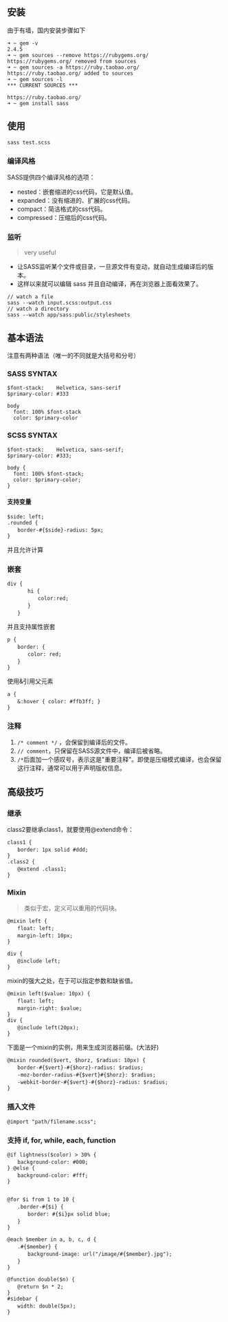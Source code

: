 ## 安装
由于有墙，国内安装步骤如下

```
➜ ~ gem -v
2.4.5
➜ ~ gem sources --remove https://rubygems.org/
https://rubygems.org/ removed from sources
➜ ~ gem sources -a https://ruby.taobao.org/
https://ruby.taobao.org/ added to sources
➜ ~ gem sources -l
*** CURRENT SOURCES ***

https://ruby.taobao.org/
➜ ~ gem install sass
```

## 使用
`sass test.scss`

### 编译风格
SASS提供四个编译风格的选项：
* nested：嵌套缩进的css代码，它是默认值。
* expanded：没有缩进的、扩展的css代码。
* compact：简洁格式的css代码。
* compressed：压缩后的css代码。

### 监听
> very useful

- 让SASS监听某个文件或目录，一旦源文件有变动，就自动生成编译后的版本。
- 这样以来就可以编辑 sass 并且自动编译，再在浏览器上面看效果了。

```
// watch a file
sass --watch input.scss:output.css
// watch a directory
sass --watch app/sass:public/stylesheets
```

## 基本语法
注意有两种语法（唯一的不同就是大括号和分号）
### SASS SYNTAX
```
$font-stack:    Helvetica, sans-serif
$primary-color: #333

body
  font: 100% $font-stack
  color: $primary-color
```
### SCSS SYNTAX
```
$font-stack:    Helvetica, sans-serif;
$primary-color: #333;

body {
  font: 100% $font-stack;
  color: $primary-color;
}
```
#### 支持变量
```
$side: left;
.rounded {
　　border-#{$side}-radius: 5px;
}
```

并且允许计算

### 嵌套
```
div {
　　　　hi {
　　　　　　color:red;
　　　　}
　　}
```

并且支持属性嵌套

```
p {
　　border: {
　　　　color: red;
　　}
}
```

使用&引用父元素

```
a {
　　&:hover { color: #ffb3ff; }
}

```

###  注释
1. `/* comment */` ，会保留到编译后的文件。
2. `// comment`，只保留在SASS源文件中，编译后被省略。
3. `/*`后面加一个感叹号，表示这是"重要注释"。即使是压缩模式编译，也会保留这行注释，通常可以用于声明版权信息。

## 高级技巧
### 继承
class2要继承class1，就要使用@extend命令：

```
class1 {
　　border: 1px solid #ddd;
}
.class2 {
　　@extend .class1;
}
```

### Mixin
> 类似于宏，定义可以重用的代码块。

```
@mixin left {
　　float: left;
　　margin-left: 10px;
}

div {
　　@include left;
}
```

mixin的强大之处，在于可以指定参数和缺省值。

```
@mixin left($value: 10px) {
　　float: left;
　　margin-right: $value;
}
div {
　　@include left(20px);
}
```
下面是一个mixin的实例，用来生成浏览器前缀。(大法好)
```
@mixin rounded($vert, $horz, $radius: 10px) {
　　border-#{$vert}-#{$horz}-radius: $radius;
　　-moz-border-radius-#{$vert}#{$horz}: $radius;
　　-webkit-border-#{$vert}-#{$horz}-radius: $radius;
}
```

### 插入文件
`@import "path/filename.scss";`

### 支持 if, for, while, each, function
```
@if lightness($color) > 30% {
　　background-color: #000;
} @else {
　　background-color: #fff;
}


@for $i from 1 to 10 {
　　.border-#{$i} {
　　　　border: #{$i}px solid blue;
　　}　
}

@each $member in a, b, c, d {
　　.#{$member} {
　　　　background-image: url("/image/#{$member}.jpg");
　　}
}

@function double($n) {
　　@return $n * 2;
}
#sidebar {
　　width: double(5px);
}

```
